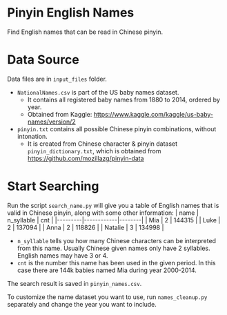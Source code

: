 # Pinyin English Names
Find English names that can be read in Chinese pinyin.

# Data Source
Data files are in ```input_files``` folder.
- ```NationalNames.csv``` is part of the US baby names dataset.
  - It contains all registered baby names from 1880 to 2014, ordered by year.
  - Obtained from Kaggle: https://www.kaggle.com/kaggle/us-baby-names/version/2
- ```pinyin.txt``` contains all possible Chinese pinyin combinations, without intonation.
  - It is created from Chinese character & pinyin dataset ```pinyin_dictionary.txt```, which is obtained from https://github.com/mozillazg/pinyin-data
  
# Start Searching
Run the script ```search_name.py``` will give you a table of English names that is valid in Chinese pinyin, along with some other information:
| name    | n_syllable | cnt    |
|---------|------------|--------|
| Mia     | 2          | 144315 |
| Luke    | 2          | 137094 |
| Anna    | 2          | 118826 |
| Natalie | 3          | 134998 |
- ```n_syllable``` tells you how many Chinese characters can be interpreted from this name. Usually Chinese given names only have 2 syllables. English names may have 3 or 4.
- ```cnt``` is the number this name has been used in the given period. In this case there are 144k babies named Mia during year 2000-2014.

The search result is saved in ```pinyin_names.csv```.

To customize the name dataset you want to use, run ```names_cleanup.py``` separately and change the year you want to include.
